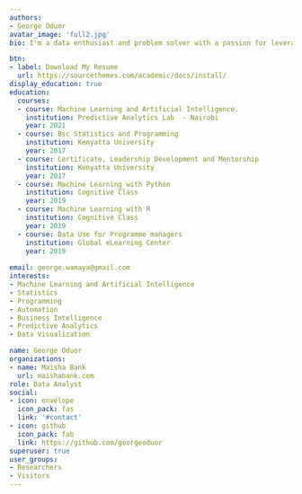 ```yaml
---
authors:
- George Oduor
avatar_image: 'full2.jpg'
bio: I'm a data enthusiast and problem solver with a passion for leveraging technology to drive innovation. With a background in data science and a keen interest in Fintech and AI, I'm dedicated to crafting data-driven solutions that empower businesses and individuals.

btn:
- label: Download My Resume
  url: https://sourcethemes.com/academic/docs/install/
display_education: true
education:
  courses:
  - course: Machine Learning and Artificial Intelligence.
    institution: Predictive Analytics Lab  - Nairobi
    year: 2021 
  - course: Bsc Statistics and Programming
    institution: Kenyatta University
    year: 2017
  - course: Certificate, Leadership Development and Mentorship
    institution: Kenyatta University
    year: 2017
  - course: Machine Learning with Python
    institution: Cognitive Class
    year: 2019
  - course: Machine Learning with R
    institution: Cognitive Class
    year: 2019 
  - course: Data Use for Programme managers
    institution: Global eLearning Center
    year: 2019 
    
email: george.wamaya@gmail.com
interests:
- Machine Learning and Artificial Intelligence
- Statistics
- Programming
- Automation
- Business Intelligence
- Predictive Analytics
- Data Visualization

name: George Oduor
organizations:
- name: Maisha Bank
  url: maishabank.com
role: Data Analyst
social:
- icon: envelope
  icon_pack: fas
  link: '#contact'
- icon: github
  icon_pack: fab
  link: https://github.com/georgeoduor
superuser: true
user_groups:
- Researchers
- Visitors
---
```




 